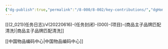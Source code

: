 ```yaml
---
{"dg-publish":true,"permalink":"/8-000/8-002/key-contributions/","dgHomeLink":true,"dgPassFrontmatter":false}
---
```




[[(2_021)(任务日志)/√(20220616)-(任务封闭)-(000)-(项目)-(商品主子品牌匹配清洗)|商品主子品牌匹配清洗]]

[[中国物品编码中心|中国物品编码中心]]